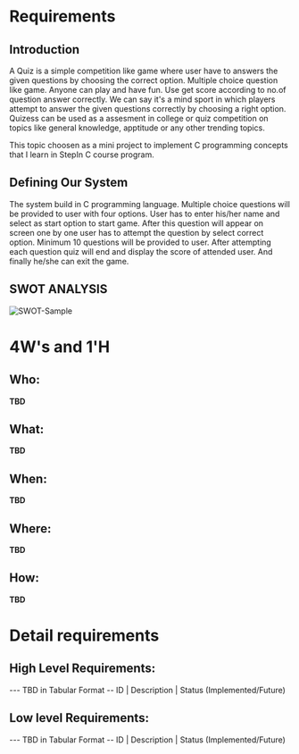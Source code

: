 # Requirements
## Introduction
A Quiz is a simple competition like game where user have to answers the given questions by choosing the correct option. Multiple choice question like game. Anyone can play and have fun. Use get score according to no.of question answer correctly. We can say it's a mind sport in which players attempt to answer the given questions correctly by choosing a right option. Quizess can be used as a assesment in college or quiz competition on topics like general knowledge, apptitude or any other trending topics.

This topic choosen as a mini project to implement C programming concepts that I learn in StepIn C course program.


## Defining Our System
The system build in C programming language.
Multiple choice questions will be provided to user with four options. User has to enter his/her name and select as start option to start game. After this question will appear on screen one by one user has to attempt the question by select correct option. Minimum 10 questions will be provided to user. After attempting each question quiz will end and display the score of attended user. And finally he/she can exit the game.

## SWOT ANALYSIS
![SWOT-Sample](https://github.com/waghtejashri/C_Project-Quiz--LTTS/blob/main/1_Requirements/SWOT.JPG)

# 4W&#39;s and 1&#39;H

## Who:

**TBD**

## What:

**TBD**

## When:

**TBD**

## Where:

**TBD**

## How:

**TBD**

# Detail requirements
## High Level Requirements:
--- TBD in Tabular Format 
-- ID | Description | Status (Implemented/Future)


##  Low level Requirements:
--- TBD in Tabular Format 
-- ID | Description | Status (Implemented/Future)
